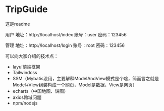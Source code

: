 # TripGuide
这是readme

用户
地址：http://localhost/index
账号：user  密码：123456

管理
地址：http://localhost/login
账号：root  密码：123456

可以向大家介绍的技术点：
 - layui前端框架
 - Tailwindcss
 - SSM（Mybatis没用，主要解释ModelAndView模式是个啥，简而言之就是Model+View组装构成一个网页，Model是数据，View是网页）
 - echarts（中国地图、饼图）
 - axios跨域问题
 - npm/nodejs